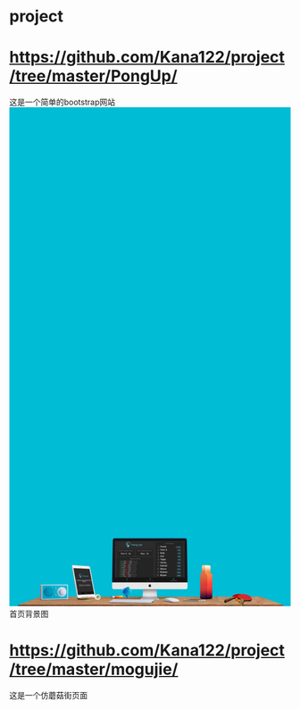 # project
# https://github.com/Kana122/project/tree/master/PongUp/
这是一个简单的bootstrap网站
![](https://github.com/Kana122/project/blob/master/PongUp/img/home_bg_02_cyan.jpg)
首页背景图
# https://github.com/Kana122/project/tree/master/mogujie/
这是一个仿蘑菇街页面
